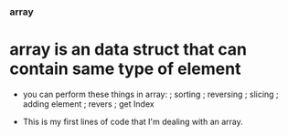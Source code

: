 ### array

# array is an data struct that can contain same type of element

- you can perform these things in array:
     ; sorting 
     ; reversing
     ; slicing
     ; adding element 
     ; revers
     ; get Index

- This is my first lines of code that I'm dealing with an array.